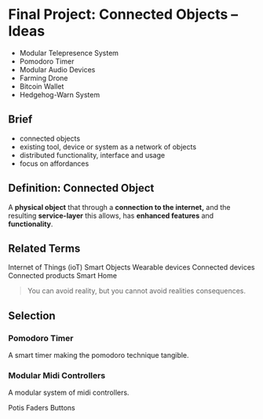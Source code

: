 # Final Project: Connected Objects – Ideas

- Modular Telepresence System
- Pomodoro Timer
- Modular Audio Devices
- Farming Drone
- Bitcoin Wallet
- Hedgehog-Warn System

## Brief

- connected objects
- existing tool, device or system as a network of objects
- distributed functionality, interface and usage
- focus on affordances

## Definition: Connected Object
A **physical object** that through a **connection to the internet,** and the resulting **service-layer** this allows, has **enhanced features** and **functionality**.

## Related Terms
Internet of Things (ioT)
Smart Objects
Wearable devices
Connected devices
Connected products
Smart Home

> You can avoid reality, but you cannot avoid realities consequences.

## Selection

### Pomodoro Timer
A smart timer making the pomodoro technique tangible.

### Modular Midi Controllers
A modular system of midi controllers.

Potis
Faders
Buttons
